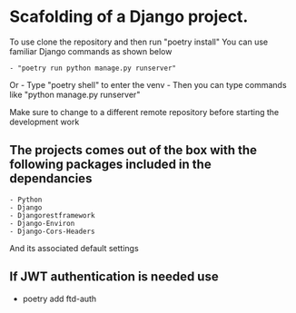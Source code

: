 # Scafolding of a Django project.

To use clone the repository and then run "poetry install"
You can use familiar Django commands as shown below
    
    - "poetry run python manage.py runserver"

Or
    - Type "poetry shell" to enter the venv
    - Then you can type commands like "python manage.py runserver"

Make sure to change to a different remote repository before starting the development work

## The projects comes out of the box with the following packages included in the dependancies

    - Python
    - Django
    - Djangorestframework
    - Django-Environ
    - Django-Cors-Headers

And its associated default settings

## If JWT authentication is needed use 

 - poetry add ftd-auth

